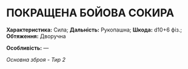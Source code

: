 ﻿# ПОКРАЩЕНА БОЙОВА СОКИРА

**Характеристика:** Сила; **Дальність:** Рукопашна; **Шкода:** d10+6 фіз.; **Обтяження:** Дворучна

**Особливість:** —

*Основна зброя - Тир 2*